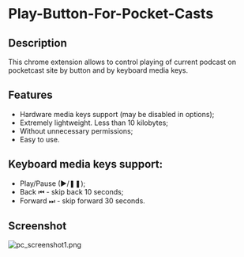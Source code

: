 Play-Button-For-Pocket-Casts
============================

## Description

This chrome extension allows to control playing of current podcast on pocketcast site by button and by keyboard media keys.

## Features
- Hardware media keys support (may be disabled in options);
- Extremely lightweight. Less than 10 kilobytes;
- Without unnecessary permissions;
- Easy to use.

## Keyboard media keys support:
 - Play/Pause (►/❚❚);
 - Back ⏮ - skip back 10 seconds;
 - Forward ⏭ - skip forward 30 seconds.
 
## Screenshot

![pc_screenshot1.png](http://download.illuzor.com/images/github/pc_screenshot1.png)
